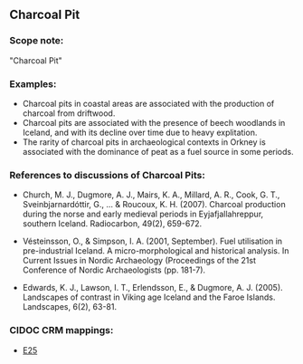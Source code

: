 
## Charcoal Pit 

###  Scope note: 
"Charcoal Pit" 

### Examples: 

* Charcoal pits in coastal areas are associated with the production of charcoal from driftwood.
* Charcoal pits are associated with the presence of beech woodlands in Iceland, and with its decline over time due to heavy explitation.
* The rarity of charcoal pits in archaeological contexts in Orkney is associated with the dominance of peat as a fuel source in some periods.

### References to discussions of Charcoal Pits:

* Church, M. J., Dugmore, A. J., Mairs, K. A., Millard, A. R., Cook, G. T., Sveinbjarnardóttir, G., ... & Roucoux, K. H. (2007). Charcoal production during the norse and early medieval periods in Eyjafjallahreppur, southern Iceland. Radiocarbon, 49(2), 659-672.

* Vésteinsson, O., & Simpson, I. A. (2001, September). Fuel utilisation in pre-industrial Iceland. A micro-morphological and historical analysis. In Current Issues in Nordic Archaeology (Proceedings of the 21st Conference of Nordic Archaeologists (pp. 181-7).

* Edwards, K. J., Lawson, I. T., Erlendsson, E., & Dugmore, A. J. (2005). Landscapes of contrast in Viking age Iceland and the Faroe Islands. Landscapes, 6(2), 63-81.

### CIDOC CRM mappings: 

* [E25](http://www.cidoc-crm.org/Entity/e25-man-made-feature/version-6.2.2)

